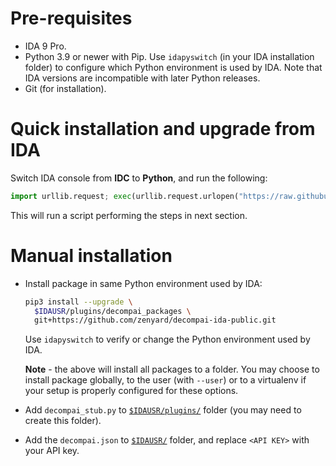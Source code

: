 # Pre-requisites

- IDA 9 Pro.
- Python 3.9 or newer with Pip. Use `idapyswitch` (in your IDA installation
  folder) to configure which Python environment is used by IDA. Note that IDA
  versions are incompatible with later Python releases.
- Git (for installation).

# Quick installation and upgrade from IDA

Switch IDA console from **IDC** to **Python**, and run the following:

```python
import urllib.request; exec(urllib.request.urlopen("https://raw.githubusercontent.com/zenyard/decompai-ida-public/main/install_from_ida.py").read())
```

This will run a script performing the steps in next section.

# Manual installation

- Install package in same Python environment used by IDA:

  ```sh
  pip3 install --upgrade \
    $IDAUSR/plugins/decompai_packages \
    git+https://github.com/zenyard/decompai-ida-public.git
  ```

  Use `idapyswitch` to verify or change the Python environment used by IDA.

  **Note** - the above will install all packages to a folder. You may choose to
  install package globally, to the user (with `--user`) or to a virtualenv if
  your setup is properly configured for these options.

- Add `decompai_stub.py` to [`$IDAUSR/plugins/`][1] folder (you may need to
  create this folder).

- Add the `decompai.json` to [`$IDAUSR/`][1] folder, and replace `<API KEY>`
  with your API key.

[1]:
  https://hex-rays.com/blog/igors-tip-of-the-week-33-idas-user-directory-idausr
